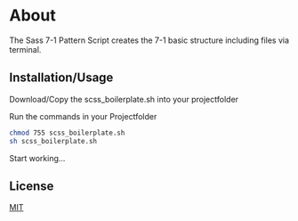 # About

The Sass 7-1 Pattern Script creates the 7-1 basic structure including files via terminal.

## Installation/Usage

Download/Copy the scss_boilerplate.sh into your projectfolder

Run the commands in your Projectfolder

```bash
chmod 755 scss_boilerplate.sh 
sh scss_boilerplate.sh
```
Start working...


## License
[MIT](https://github.com/de-velopment/SASS-7-1-Pattern-Script/blob/master/LICENSE)
